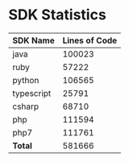 # SDK Statistics

| SDK Name | Lines of Code |
| -------- | ------------- |
| java | 100023 |
| ruby | 57222 |
| python | 106565 |
| typescript | 25791 |
| csharp | 68710 |
| php | 111594 |
| php7 | 111761 |
| **Total** | 581666 |
